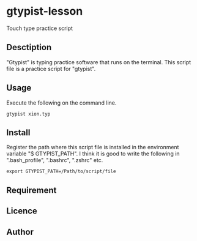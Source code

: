 # gtypist-lesson
Touch type practice script

## Desctiption
"Gtypist" is typing practice software that runs on the terminal.
This script file is a practice script for "gtypist".

## Usage
Execute the following on the command line.
```
gtypist xion.typ
```

## Install
Register the path where this script file is installed in the environment variable "$ GTYPIST_PATH".
I think it is good to write the following in ".bash_profile", ".bashrc", ".zshrc" etc.
```
export GTYPIST_PATH=/Path/to/script/file
```

## Requirement

## Licence

## Author
